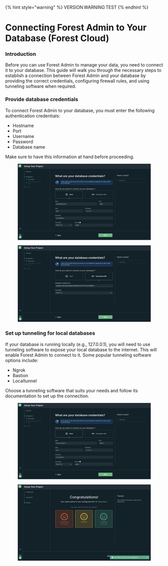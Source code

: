{% hint style="warning" %}
VERSION WARNING TEST
{% endhint %}

# Connecting Forest Admin to Your Database (Forest Cloud)

### Introduction

Before you can use Forest Admin to manage your data, you need to connect it to your database. This guide will walk you through the necessary steps to establish a connection between Forest Admin and your database by providing the correct credentials, configuring firewall rules, and using tunneling software when required.

### Provide database credentials

To connect Forest Admin to your database, you must enter the following authentication credentials:

* Hostname
* Port
* Username
* Password
* Database name

Make sure to have this information at hand before proceeding.

<figure><img src="../../.gitbook/assets/image (1).png" alt=""><figcaption></figcaption></figure>

<figure><img src="../../.gitbook/assets/image (1) (3).png" alt=""><figcaption></figcaption></figure>

### Set up tunneling for local databases

If your database is running locally (e.g., 127.0.0.1), you will need to use tunneling software to expose your local database to the internet. This will enable Forest Admin to connect to it. Some popular tunneling software options include:

* Ngrok
* Bastion
* Localtunnel

Choose a tunneling software that suits your needs and follow its documentation to set up the connection.

<figure><img src="../../.gitbook/assets/image (2).png" alt=""><figcaption></figcaption></figure>

<figure><img src="../../.gitbook/assets/image (3) (2).png" alt=""><figcaption></figcaption></figure>
